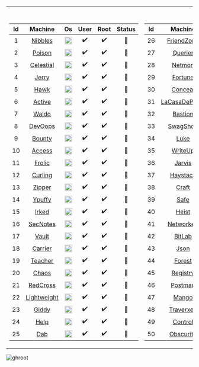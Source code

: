 <table>
<tr><th colspan="3"> My Dashboard </th></tr>
<tr><td>

|Id| Machine | Os | User | Root | Status |
| :---: | :---: | :---: | :---: | :---: | :---: |
|1|[Nibbles](nibbles.pdf)  | <img src="https://github.com/fatihh92/HackTheBox-Writeups/blob/master/resim/linux.png" width="20" height="20"> |:heavy_check_mark:|:heavy_check_mark:|:red_circle:|
|2|[Poison](poison.pdf)   | <img src="https://github.com/fatihh92/HackTheBox-Writeups/blob/master/resim/freebsd.png" width="20" height="20"> |:heavy_check_mark:|:heavy_check_mark:|:red_circle:|
|3|[Celestial](celestial.pdf)| <img src="https://github.com/fatihh92/HackTheBox-Writeups/blob/master/resim/linux.png" width="20" height="20"> |:heavy_check_mark:|:heavy_check_mark:|:red_circle:|
|4|[Jerry](jerry.pdf)    | <img src="https://github.com/fatihh92/HackTheBox-Writeups/blob/master/resim/win.png" width="20" height="20"> |:heavy_check_mark:|:heavy_check_mark:|:red_circle:|
|5|[Hawk](hawk.pdf)     | <img src="https://github.com/fatihh92/HackTheBox-Writeups/blob/master/resim/linux.png" width="20" height="20"> |:heavy_check_mark:|:heavy_check_mark:|:red_circle:|
|6|[Active](active.pdf)   | <img src="https://github.com/fatihh92/HackTheBox-Writeups/blob/master/resim/win.png" width="20" height="20"> |:heavy_check_mark:|:heavy_check_mark:|:red_circle:|
|7|[Waldo](waldo.pdf)    | <img src="https://github.com/fatihh92/HackTheBox-Writeups/blob/master/resim/linux.png" width="20" height="20"> |:heavy_check_mark:|:heavy_check_mark:|:red_circle:|
|8|[DevOops](devops.pdf)  | <img src="https://github.com/fatihh92/HackTheBox-Writeups/blob/master/resim/linux.png" width="20" height="20"> |:heavy_check_mark:|:heavy_check_mark:|:red_circle:|
|9|[Bounty](bounty.pdf)  | <img src="https://github.com/fatihh92/HackTheBox-Writeups/blob/master/resim/win.png" width="20" height="20"> |:heavy_check_mark:|:heavy_check_mark:|:red_circle:|
|10|[Access](access.pdf)  | <img src="https://github.com/fatihh92/HackTheBox-Writeups/blob/master/resim/win.png" width="20" height="20"> |:heavy_check_mark:|:heavy_check_mark:|:red_circle:|
|11|[Frolic](frolic.pdf)| <img src="https://github.com/fatihh92/HackTheBox-Writeups/blob/master/resim/linux.png" width="20" height="20"> |:heavy_check_mark:|:heavy_check_mark:|:red_circle:|
|12|[Curling](curling.pdf)| <img src="https://github.com/fatihh92/HackTheBox-Writeups/blob/master/resim/linux.png" width="20" height="20"> |:heavy_check_mark:|:heavy_check_mark:|:red_circle:|
|13|[Zipper](zipper.pdf) | <img src="https://github.com/fatihh92/HackTheBox-Writeups/blob/master/resim/linux.png" width="20" height="20"> |:heavy_check_mark:|:heavy_check_mark:| :red_circle: |
|14|[Ypuffy](ypuffy.pdf)| <img src="https://github.com/fatihh92/HackTheBox-Writeups/blob/master/resim/freebsd.png" width="20" height="20"> |:heavy_check_mark:|:heavy_check_mark:| :red_circle: |
|15|[Irked](irked.pdf)| <img src="https://github.com/fatihh92/HackTheBox-Writeups/blob/master/resim/linux.png" width="20" height="20"> |:heavy_check_mark:|:heavy_check_mark:| :red_circle: |
|16|[SecNotes](secnotes.pdf) | <img src="https://github.com/fatihh92/HackTheBox-Writeups/blob/master/resim/win.png" width="20" height="20"> |:heavy_check_mark:|:heavy_check_mark:|:red_circle:|
|17|[Vault](vault.pdf)| <img src="https://github.com/fatihh92/HackTheBox-Writeups/blob/master/resim/linux.png" width="20" height="20"> |:heavy_check_mark:|:heavy_check_mark:|:red_circle:|
|18|[Carrier](carrier.pdf) | <img src="https://github.com/fatihh92/HackTheBox-Writeups/blob/master/resim/linux.png" width="20" height="20"> |:heavy_check_mark:|:heavy_check_mark:| :red_circle: |
|19|[Teacher](teacher.pdf)| <img src="https://github.com/fatihh92/HackTheBox-Writeups/blob/master/resim/linux.png" width="20" height="20"> |:heavy_check_mark:|:heavy_check_mark:| :red_circle: |
|20|[Chaos](chaos.pdf)| <img src="https://github.com/fatihh92/HackTheBox-Writeups/blob/master/resim/linux.png" width="20" height="20"> |:heavy_check_mark:|:heavy_check_mark:| :red_circle: |
|21|[RedCross](redcross.pdf)| <img src="https://github.com/fatihh92/HackTheBox-Writeups/blob/master/resim/linux.png" width="20" height="20"> |:heavy_check_mark:|:heavy_check_mark:| :red_circle: |
|22|[Lightweight](leightweight.pdf)| <img src="https://github.com/fatihh92/HackTheBox-Writeups/blob/master/resim/linux.png" width="20" height="20"> |:heavy_check_mark:|:heavy_check_mark:| :red_circle: |
|23|[Giddy](giddy.pdf) | <img src="https://github.com/fatihh92/HackTheBox-Writeups/blob/master/resim/win.png" width="20" height="20"> |:heavy_check_mark:|:heavy_check_mark:|:red_circle:|
|24|[Help](help.pdf)| <img src="https://github.com/fatihh92/HackTheBox-Writeups/blob/master/resim/linux.png" width="20" height="20"> |:heavy_check_mark:|:heavy_check_mark:|:red_circle:|
|25|[Dab](dab.pdf) | <img src="https://github.com/fatihh92/HackTheBox-Writeups/blob/master/resim/linux.png" width="20" height="20"> |:heavy_check_mark:|:heavy_check_mark:|:red_circle:|
</td><td>

|Id| Machine | Os | User | Root | Status |
| :---: | :---: | :---: | :---: | :---: | :---: |
|26|[FriendZone](friendzone.pdf)| <img src="https://github.com/fatihh92/HackTheBox-Writeups/blob/master/resim/linux.png" width="20" height="20"> |:heavy_check_mark:|:heavy_check_mark:|:red_circle:|
|27|[Querier](querier.pdf)| <img src="https://github.com/fatihh92/HackTheBox-Writeups/blob/master/resim/win.png" width="20" height="20"> |:heavy_check_mark:|:heavy_check_mark:|:red_circle:|
|28|[Netmon](netmon.pdf)| <img src="https://github.com/fatihh92/HackTheBox-Writeups/blob/master/resim/win.png" width="20" height="20"> |:heavy_check_mark:|:heavy_check_mark:|:red_circle:|
|29|[Fortune](fortune.pdf)| <img src="https://github.com/fatihh92/HackTheBox-Writeups/blob/master/resim/openbsd.gif" width="20" height="20"> |:heavy_check_mark:|:heavy_check_mark:|:red_circle:|
|30|[Conceal](conceal.pdf)| <img src="https://github.com/fatihh92/HackTheBox-Writeups/blob/master/resim/win.png" width="20" height="20"> |:heavy_check_mark:|:heavy_check_mark:|:red_circle:|
|31|[LaCasaDePapel](lacasadepapel.pdf)| <img src="https://github.com/fatihh92/HackTheBox-Writeups/blob/master/resim/linux.png" width="20" height="20"> |:heavy_check_mark:|:heavy_check_mark:|:red_circle:|
|32|[Bastion](bastion.pdf)| <img src="https://github.com/fatihh92/HackTheBox-Writeups/blob/master/resim/win.png" width="20" height="20"> |:heavy_check_mark:|:heavy_check_mark:|:red_circle:|
|33|[SwagShop](swagshop.pdf)| <img src="https://github.com/fatihh92/HackTheBox-Writeups/blob/master/resim/linux.png" width="20" height="20"> |:heavy_check_mark:|:heavy_check_mark:|:red_circle:|
|34|[Luke](luke.pdf)| <img src="https://github.com/fatihh92/HackTheBox-Writeups/blob/master/resim/freebsd.png" width="20" height="20"> |:heavy_check_mark:|:heavy_check_mark:|:red_circle:|
|35|[WriteUp](writeup.pdf)| <img src="https://github.com/fatihh92/HackTheBox-Writeups/blob/master/resim/linux.png" width="20" height="20"> |:heavy_check_mark:|:heavy_check_mark:|:red_circle:|
|36|[Jarvis](jarvis.pdf)| <img src="https://github.com/fatihh92/HackTheBox-Writeups/blob/master/resim/linux.png" width="20" height="20"> |:heavy_check_mark:|:heavy_check_mark:|:red_circle:|
|37|[Haystack](haystack.pdf)| <img src="https://github.com/fatihh92/HackTheBox-Writeups/blob/master/resim/linux.png" width="20" height="20"> |:heavy_check_mark:|:heavy_check_mark:|:red_circle:|
|38|[Craft](craft.pdf)| <img src="https://github.com/fatihh92/HackTheBox-Writeups/blob/master/resim/linux.png" width="20" height="20"> |:heavy_check_mark:|:heavy_check_mark:|:red_circle:|
|39|[Safe](safe.pdf)| <img src="https://github.com/fatihh92/HackTheBox-Writeups/blob/master/resim/linux.png" width="20" height="20"> |:heavy_check_mark:|:heavy_check_mark:|:red_circle:|
|40|[Heist](heist.pdf)| <img src="https://github.com/fatihh92/HackTheBox-Writeups/blob/master/resim/win.png" width="20" height="20"> |:heavy_check_mark:|:heavy_check_mark:|:red_circle:|
|41|[Networked](networked.pdf)| <img src="https://github.com/fatihh92/HackTheBox-Writeups/blob/master/resim/linux.png" width="20" height="20"> |:heavy_check_mark:|:heavy_check_mark:|:red_circle:|
|42|[BitLab](bitlab.pdf)| <img src="https://github.com/fatihh92/HackTheBox-Writeups/blob/master/resim/linux.png" width="20" height="20"> |:heavy_check_mark:|:heavy_check_mark:|:red_circle:|
|43|[Json](json.pdf)| <img src="https://github.com/fatihh92/HackTheBox-Writeups/blob/master/resim/win.png" width="20" height="20"> |:heavy_check_mark:|:heavy_check_mark:|:red_circle:|
|44|[Forest](forest.pdf)| <img src="https://github.com/fatihh92/HackTheBox-Writeups/blob/master/resim/win.png" width="20" height="20"> |:heavy_check_mark:|:heavy_check_mark:|Active|
|45|[Registry](registry.pdf)| <img src="https://github.com/fatihh92/HackTheBox-Writeups/blob/master/resim/linux.png" width="20" height="20"> |:heavy_check_mark:|:heavy_check_mark:|Active|
|46|[Postman](postman.pdf)| <img src="https://github.com/fatihh92/HackTheBox-Writeups/blob/master/resim/linux.png" width="20" height="20"> |:heavy_check_mark:|:heavy_check_mark:|:red_circle:|
|47|[Mango](mango.pdf)| <img src="https://github.com/fatihh92/HackTheBox-Writeups/blob/master/resim/linux.png" width="20" height="20"> |:heavy_check_mark:|:heavy_check_mark:|Active|
|48|[Traverxec](traverxec.pdf)| <img src="https://github.com/fatihh92/HackTheBox-Writeups/blob/master/resim/linux.png" width="20" height="20"> |:heavy_check_mark:|:heavy_check_mark:|Active|
|49|[Control](Control.pdf)| <img src="https://github.com/fatihh92/HackTheBox-Writeups/blob/master/resim/win.png" width="20" height="20"> |:heavy_check_mark:|:heavy_check_mark:|Active|
|50|[Obscurity](Obscurity.pdf)| <img src="https://github.com/fatihh92/HackTheBox-Writeups/blob/master/resim/linux.png" width="20" height="20"> |:heavy_check_mark:|:heavy_check_mark:|Active|
</td><td>

|Id| Machine | Os | User | Root | Status |
| :---: | :---: | :---: | :---: | :---: | :---: |
|51|[Resolute](resolute.pdf)| <img src="https://github.com/fatihh92/HackTheBox-Writeups/blob/master/resim/win.png" width="20" height="20"> |:heavy_check_mark:|:heavy_check_mark:|Active|
|52|[Sniper](sniper.pdf)| <img src="https://github.com/fatihh92/HackTheBox-Writeups/blob/master/resim/win.png" width="20" height="20"> |:heavy_check_mark:|:heavy_check_mark:|Active|
|53|[OpenAdmin](openadmin.pdf)| <img src="https://github.com/fatihh92/HackTheBox-Writeups/blob/master/resim/linux.png" width="20" height="20"> |:heavy_check_mark:|:heavy_check_mark:|Active|
|54|[Monteverde](monteverde.pdf)| <img src="https://github.com/fatihh92/HackTheBox-Writeups/blob/master/resim/win.png" width="20" height="20"> |:heavy_check_mark:|:heavy_check_mark:|Active|
|55|[Nest](nest.pdf)| <img src="https://github.com/fatihh92/HackTheBox-Writeups/blob/master/resim/win.png" width="20" height="20"> |:heavy_check_mark:|:heavy_check_mark:|Active|
|56|[Zetta](zetta.pdf)| <img src="https://github.com/fatihh92/HackTheBox-Writeups/blob/master/resim/linux.png" width="20" height="20"> |:heavy_check_mark:|:heavy_check_mark:|:red_circle:|
|57|[Sauna](Sauna.pdf)| <img src="https://github.com/fatihh92/HackTheBox-Writeups/blob/master/resim/win.png" width="20" height="20"> |:heavy_check_mark:|:heavy_check_mark:|Active|
|58|[Traceback](Traceback.pdf)| <img src="https://github.com/fatihh92/HackTheBox-Writeups/blob/master/resim/linux.png" width="20" height="20"> |:heavy_check_mark:|:heavy_check_mark:|Active|
|59|[Book](book.pdf)| <img src="https://github.com/fatihh92/HackTheBox-Writeups/blob/master/resim/linux.png" width="20" height="20"> |:heavy_check_mark:|:heavy_check_mark:|Active|
</td></tr> 
</table>
<img src="https://www.hackthebox.eu/badge/image/9931" alt="ghroot" width="%100" height="%100">